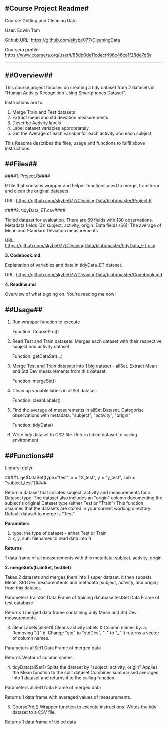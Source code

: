 #Course Project Readme#
---

Course: Getting and Cleaning Data 

User: Edwin Tam 

Github URL: https://github.com/skybe077/CleaningData

Coursera profile: https://www.coursera.org/user/i/85db0de11cdecf496c46ca1f28de7d6a

---

##Overview##
---  
This course project focuses on creating a tidy dataset from 2 datasets in "Human Activity Recognition Using Smartphones Dataset".

Instructions are to:

1. Merge Train and Test datasets
2. Extract mean and std deviation measurements 
3. Describe Activity labels 
4. Label dataset variables appropriately 
5. Get the Average of each variable for each activity and each subject


This Readme describes the files, usage and functions to fulfil above instructions. 

##Files##
---
####1. Project.R####

R file that contains wrapper and helper functions used to merge, transform and clean the original datasets

URL: https://github.com/skybe077/CleaningData/blob/master/Project.R

####2. tidyData_ET.csv####

Tidied dataset for evaluation. There are 69 fields with 180 observations. 
Metadata fields (3): subject, activity, origin.
Data fields (66): The average of Mean and Standard Deviation measurements 

URL: https://github.com/skybe077/CleaningData/blob/master/tidyData_ET.csv

**3. Codebook.md** 

Explanation of variables and data in tidyData_ET dataset.

URL: https://github.com/skybe077/CleaningData/blob/master/Codebook.md

**4. Readme.md**

Overview of what's going on. You're reading me now! 

##Usage##
---

1. Run wrapper function to execute  

	Function: CourseProj()
2. Read Test and Train datasets. Merges each dataset with their respective subject and activity dataset

	Function: getDataSet(...)
3. Merge Test and Train datasets into 1 big dataset - allSet. Extract Mean and Std Dev measurements from this dataset.

	Function: mergeSet()
4. Clean up variable labels in allSet dataset. 

	Function: cleanLabels()
5. Find the average of measurements in allSet Dataset. Categorise observations with metadata: "subject", "activity", "origin" 

	Function: tidyData()
6. Write tidy dataset to CSV file. Return tidied dataset to calling environment

##Functions##
---
Library: dplyr

####1. getDataSet(type="test", x = "X_test", y = "y_test", sub = "subject_test")####

Return a dataset that collates subject, activity and measurements for a Dataset type. 
The dataset also includes an "origin" column documenting the subject's original Dataset type (either Test or "Train") 
This function assumes that the datasets are stored in your current working directory. Default dataset to merge is "Test". 

**Parameters**

1. type: the type of dataset - either Test or Train 
2. x, y, sub: filenames to read data into R

**Returns**

1 data frame of all measurements with this metadata: subject, activity, origin

**2. mergeSets(trainSet, testSet)** 

Takes 2 datasets and merges them into 1 super dataset.
It then subsets Mean, Std Dev measuremtents and metadata (subject, activity, and origin) from this dataset.

Parameters 
trainSet	Data Frame of training database
testSet		Data Frame of test database

Returns
1 merged data frame containing only Mean and Std Dev measurements.

3. cleanLabels(allSet1)
Cleans activity labels & Column names by:
a. Removing "()"
b. Change "std" to "stdDev", "-" to "_"
It returns a vector of column names.

Parameters 
allSet1		Data Frame of merged data

Returns
Vector of column names

4. tidyData(allSet1)
Splits the dataset by "subject, activity, origin"
Applies the Mean function to the split dataset
Combines summarised averages into 1 dataset and returns it to the calling function

Parameters 
allSet1		Data Frame of merged data

Returns
1 data frame with averaged values of measurements. 

5. CourseProj()
Wrapper function to execute instructions. 
Writes the tidy dataset to a CSV file.

Returns
1 data frame of tidied data



